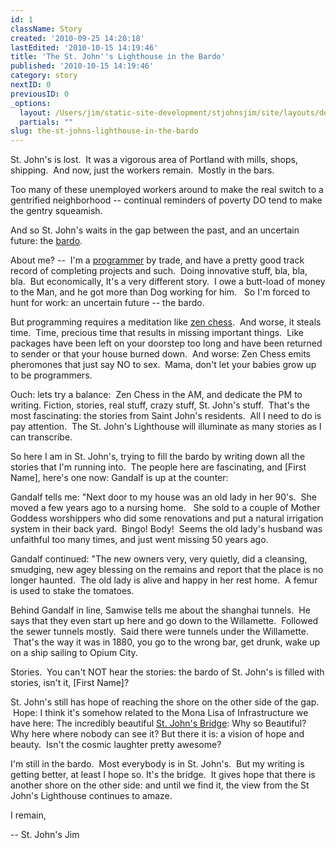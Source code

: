 ```yaml
---
id: 1
className: Story
created: '2010-09-25 14:20:18'
lastEdited: '2010-10-15 14:19:46'
title: 'The St. John''s Lighthouse in the Bardo'
published: '2010-10-15 14:19:46'
category: story
nextID: 0
previousID: 0
_options:
  layout: /Users/jim/static-site-development/stjohnsjim/site/layouts/default.static.ttml
  partials: ""
slug: the-st-johns-lighthouse-in-the-bardo
---
```

<p>St. John's is lost.&nbsp; It was a vigorous area of Portland with mills, shops, shipping.&nbsp; And now, just the workers remain.&nbsp; Mostly in the bars.</p>
<p>Too many of these unemployed workers around to make the real switch to a gentrified neighborhood -- continual reminders of poverty DO tend to make the gentry squeamish.</p>
<p>And so St. John's waits in the gap between the past, and an uncertain future: the <a target="_blank" href="http://en.wikipedia.org/wiki/Bardo">bardo</a>.</p>
<p >About me? -- &nbsp;I'm a <a target="_blank" href="http://jhinds.411-source.com/">programmer</a> by trade, and have a pretty good track record of completing projects and such.&nbsp; Doing innovative stuff, bla, bla, bla.&nbsp; But economically, It's a very different story. &nbsp;I owe a butt-load of money to the Man, and he got more than Dog working for him. &nbsp; So I'm forced to hunt for work: an uncertain future -- the bardo.</p>

<p >But programming requires a meditation like <a target="_blank" href="http://www.freesoftwaremagazine.com/community_posts/zen_and_art_computer_programming">zen chess</a>. &nbsp;And worse, it steals time.&nbsp; Time, precious time that results in missing important things.&nbsp; Like packages have been left on your doorstep too long and have been returned to sender or that your house burned down.&nbsp; And worse: Zen Chess emits pheromones that just say NO to sex.&nbsp; Mama, don't let your babies grow up to be programmers.</p>

<p >Ouch: lets try a balance: &nbsp;Zen Chess in the AM, and dedicate the PM to writing. Fiction, stories, real stuff, crazy stuff, St. John's stuff. &nbsp;That's the most fascinating: the stories from Saint John's residents. &nbsp;All I need to do is pay attention. &nbsp;The St. John's Lighthouse will illuminate as many stories as I can transcribe.</p>

<p >So here I am in St. John's, trying to fill the bardo by writing down all the stories that I'm running into.&nbsp; The people here are fascinating, and [First Name], here's one now: Gandalf is up at the counter:</p>

<p >Gandalf tells me: &quot;Next door to my house was an old lady in her 90's.&nbsp; She moved a few years ago to a nursing home. &nbsp; She sold to a couple of Mother Goddess worshippers who did some renovations and put a natural irrigation system in their back yard.&nbsp; Bingo! Body! &nbsp;Seems the old lady's husband was unfaithful too many times, and just went missing 50 years ago.</p>

<p >Gandalf continued: &quot;The new owners very, very quietly, did a cleansing, smudging, new agey blessing on the remains and report that the place is no longer haunted.&nbsp; The old lady is alive and happy in her rest home.&nbsp; A femur is used to stake the tomatoes.</p>

<p >Behind Gandalf in line, Samwise tells me about the shanghai tunnels.&nbsp; He says that they even start up here and go down to the Willamette.&nbsp; Followed the sewer tunnels mostly.&nbsp; Said there were tunnels under the Willamette. &nbsp;That's the way it was in 1880, you go to the wrong bar, get drunk, wake up on a ship sailing to Opium City. &nbsp;</p>

<p >Stories. &nbsp;You can't NOT hear the stories: the bardo of St. John's is filled with stories, isn't it, [First Name]?</p>

<p >St. John's still has hope of reaching the shore on the other side of the gap. &nbsp;Hope: I think it's somehow related to the Mona Lisa of Infrastructure we have here: The incredibly beautiful <a target="_blank" href="http://www.google.com/images?q=images%3A+st.+johns+bridge&amp;biw=1043&amp;bih=596">St. John's Bridge</a>: Why so Beautiful? Why here where nobody can see it? But there it is: a vision of hope and beauty. &nbsp;Isn't the cosmic laughter pretty awesome?</p>

<p >I'm still in the bardo.&nbsp; Most everybody is in St. John's. &nbsp;But my writing is getting better, at least I hope so.&nbsp;It's the bridge. &nbsp;It gives hope that there is another shore on the other side: and until we find it, the view from the St John's Lighthouse continues to amaze.</p>

<p >I remain,</p>
<p >-- St. John's Jim</p>